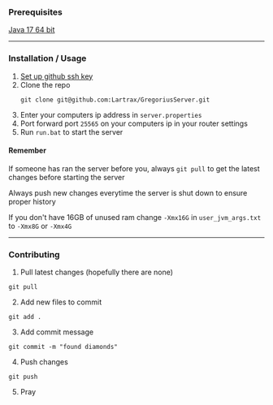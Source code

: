 ### Prerequisites

[Java 17 64 bit](https://download.oracle.com/java/17/latest/jdk-17_windows-x64_bin.msi)

___

### Installation / Usage

1. [Set up github ssh key](https://docs.github.com/en/authentication/connecting-to-github-with-ssh/generating-a-new-ssh-key-and-adding-it-to-the-ssh-agent)
2. Clone the repo
   ```
   git clone git@github.com:Lartrax/GregoriusServer.git
   ```
3. Enter your computers ip address in `server.properties`
4. Port forward port `25565` on your computers ip in your router settings
5. Run `run.bat` to start the server

#### Remember

If someone has ran the server before you, always `git pull` to get the latest changes before starting the server

Always push new changes everytime the server is shut down to ensure proper history

If you don't have 16GB of unused ram change `-Xmx16G` in `user_jvm_args.txt` to `-Xmx8G` or `-Xmx4G`

___

### Contributing

1. Pull latest changes (hopefully there are none)
```
git pull
```
2. Add new files to commit
```
git add .
```
3. Add commit message
```
git commit -m "found diamonds"
```
4. Push changes
```
git push
```
5. Pray
